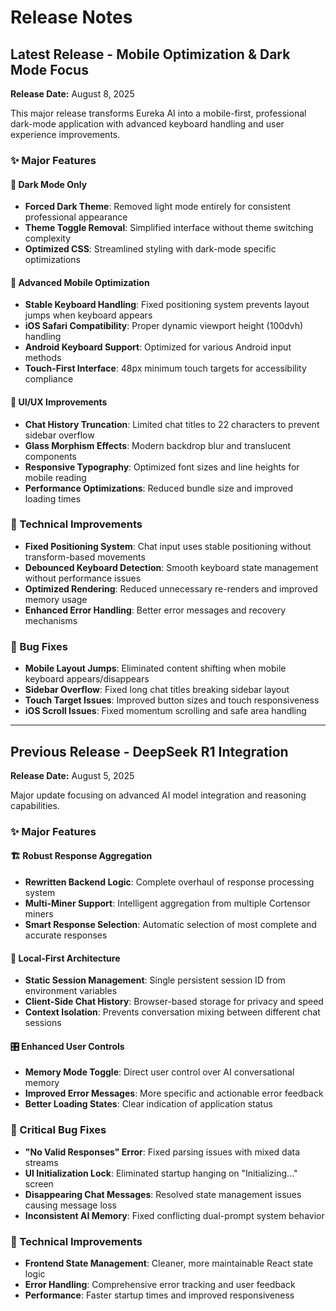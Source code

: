 # Release Notes

## Latest Release - Mobile Optimization & Dark Mode Focus

**Release Date:** August 8, 2025

This major release transforms Eureka AI into a mobile-first, professional dark-mode application with advanced keyboard handling and user experience improvements.

### ✨ Major Features

#### **🌙 Dark Mode Only**
- **Forced Dark Theme**: Removed light mode entirely for consistent professional appearance
- **Theme Toggle Removal**: Simplified interface without theme switching complexity
- **Optimized CSS**: Streamlined styling with dark-mode specific optimizations

#### **📱 Advanced Mobile Optimization**
- **Stable Keyboard Handling**: Fixed positioning system prevents layout jumps when keyboard appears
- **iOS Safari Compatibility**: Proper dynamic viewport height (100dvh) handling
- **Android Keyboard Support**: Optimized for various Android input methods
- **Touch-First Interface**: 48px minimum touch targets for accessibility compliance

#### **🎨 UI/UX Improvements**
- **Chat History Truncation**: Limited chat titles to 22 characters to prevent sidebar overflow
- **Glass Morphism Effects**: Modern backdrop blur and translucent components
- **Responsive Typography**: Optimized font sizes and line heights for mobile reading
- **Performance Optimizations**: Reduced bundle size and improved loading times

### 🔧 Technical Improvements

- **Fixed Positioning System**: Chat input uses stable positioning without transform-based movements
- **Debounced Keyboard Detection**: Smooth keyboard state management without performance issues
- **Optimized Rendering**: Reduced unnecessary re-renders and improved memory usage
- **Enhanced Error Handling**: Better error messages and recovery mechanisms

### 🐛 Bug Fixes

- **Mobile Layout Jumps**: Eliminated content shifting when mobile keyboard appears/disappears
- **Sidebar Overflow**: Fixed long chat titles breaking sidebar layout
- **Touch Target Issues**: Improved button sizes and touch responsiveness
- **iOS Scroll Issues**: Fixed momentum scrolling and safe area handling

---

## Previous Release - DeepSeek R1 Integration

**Release Date:** August 5, 2025

Major update focusing on advanced AI model integration and reasoning capabilities.

### ✨ Major Features

#### **🏗️ Robust Response Aggregation**
- **Rewritten Backend Logic**: Complete overhaul of response processing system
- **Multi-Miner Support**: Intelligent aggregation from multiple Cortensor miners
- **Smart Response Selection**: Automatic selection of most complete and accurate responses

#### **💾 Local-First Architecture**
- **Static Session Management**: Single persistent session ID from environment variables
- **Client-Side Chat History**: Browser-based storage for privacy and speed
- **Context Isolation**: Prevents conversation mixing between different chat sessions

#### **🎛️ Enhanced User Controls**
- **Memory Mode Toggle**: Direct user control over AI conversational memory
- **Improved Error Messages**: More specific and actionable error feedback
- **Better Loading States**: Clear indication of application status

### 🐛 Critical Bug Fixes

- **"No Valid Responses" Error**: Fixed parsing issues with mixed data streams
- **UI Initialization Lock**: Eliminated startup hanging on "Initializing..." screen
- **Disappearing Chat Messages**: Resolved state management issues causing message loss
- **Inconsistent AI Memory**: Fixed conflicting dual-prompt system behavior

### 🔧 Technical Improvements

- **Frontend State Management**: Cleaner, more maintainable React state logic
- **Error Handling**: Comprehensive error tracking and user feedback
- **Performance**: Faster startup times and improved responsiveness
